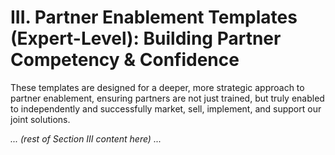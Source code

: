 # III. Partner Enablement Templates (Expert-Level): Building Partner Competency & Confidence

These templates are designed for a deeper, more strategic approach to partner enablement, ensuring partners are not just trained, but truly enabled to independently and successfully market, sell, implement, and support our joint solutions.

*... (rest of Section III content here) ...* 